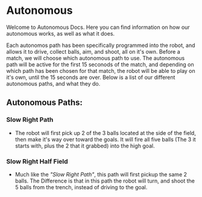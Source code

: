 # Autonomous

Welcome to Autonomous Docs. Here you can find information on how our autonomous works, as well as what it does.

Each autonomos path has been specifically programmed into the robot, and allows it to drive, collect balls, aim, and shoot, all on it's own. Before a match, we will choose which autonomous path to use. The autonomous path will be active for the first 15 seconods of the match, and depending on which path has been chosen for that match, the robot will be able to play on it's own, until the 15 seconds are over. Below is a list of our different autonomous paths, and what they do. 

## Autonomous Paths:

### **Slow Right Path**
- The robot will first pick up 2 of the 3 balls located at the side of the field, then make it's way over toward the goals. It will fire all five balls (The 3 it starts with, plus the 2 that it grabbed) into the high goal.

### **Slow Right Half Field**
- Much like the _"Slow Right Path"_, this path will first pickup the same 2 balls. The Difference is that in this path the robot will turn, and shoot the 5 balls from the trench, instead of driving to the goal.  






